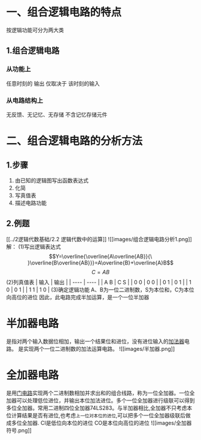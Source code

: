 # 一、组合逻辑电路的特点
按逻辑功能可分为两大类
## 1.组合逻辑电路
### 从功能上 
任意时刻的 输出 仅取决于 该时刻的输入

### 从电路结构上
无反馈、无记忆、无存储
不含记忆存储元件

# 二、组合逻辑电路的分析方法
## 1.步骤
1. 由已知的逻辑图写出函数表达式
2. 化简
3. 写真值表
4. 描述电路功能
## 2.例题
[[../2逻辑代数基础/2.2 逻辑代数中的运算]]
![[images/组合逻辑电路分析1.png]]
解：
(1)写出逻辑表达式
$$Y=\overline{\overline{A\overline{AB}}{\ }\overline{B\overline{AB}}}=A\overline{B}+\overline{A}B$$
$$C=AB$$
(2)列真值表
| 输入 | 输出 |
| ---- | ---- |
| A B  | C S  |
| 0 0  | 0 0  |
| 0 1  | 0 1  |
| 1 0  | 0 1  |
| 1 1  | 1 0  |
(3)确定逻辑功能
A、B为一位二进制数，S为本位和，C为本位向高位的进位
因此，此电路完成半加运算，是一个一位半加器
# 半加器电路
是指对两个输入数据位相加，输出一个结果位和进位，没有进位输入的[加法器](https://baike.baidu.com/item/%E5%8A%A0%E6%B3%95%E5%99%A8/9374198)电路。 是实现两个一位二进制数的加法运算电路。
![[images/半加器.png]]

# 全加器电路
是用[门电路](https://baike.baidu.com/item/%E9%97%A8%E7%94%B5%E8%B7%AF/10796427)实现两个二进制数相加并求出和的组合线路，称为一位全加器。一位全加器可以处理低位进位，并输出本位加法进位。多个一位全加器进行级联可以得到多位全加器。常用二进制四位全加器74LS283。与半加器相比,全加器不只考虑本位计算结果是否有进位,也考虑`上一位对本位的进位`,可以把多个一位全加器级联后做成多位全加器.
CI是低位向本位的进位
CO是本位向高位的进位
![[images/全加器符号.png]]